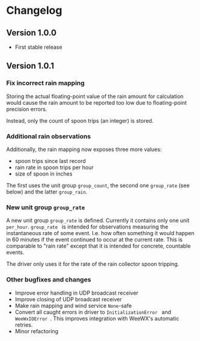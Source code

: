# Changelog

## Version 1.0.0

- First stable release

## Version 1.0.1

### Fix incorrect rain mapping

Storing the actual floating-point value of the rain amount for calculation would cause the rain amount to be reported too low due to floating-point precision errors.

Instead, only the count of spoon trips (an integer) is stored.

### Additional rain observations

Additionally, the rain mapping now exposes three more values:
 - spoon trips since last record
 - rain rate in spoon trips per hour
 - size of spoon in inches

The first uses the unit group `group_count`, the second one `group_rate` (see below) and the latter `group_rain`.

### New unit group `group_rate`

A new unit group `group_rate` is defined. Currently it contains only one unit `per_hour`.
`group_rate ` is intended for observations measuring the instantaneous rate of some event. I.e. how often something it would happen in 60 minutes if the event continued to occur at the current rate. This is comparable to "rain rate" except that it is intended for concrete, countable events.

The driver only uses it for the rate of the rain collector spoon tripping.

### Other bugfixes and changes

- Improve error handling in UDP broadcast receiver
- Improve closing of UDP broadcast receiver
- Make rain mapping and wind service `None`-safe
- Convert all caught errors in driver to `InitializationError ` and `WeeWxIOError `. This improves integration with WeeWX's automatic retries.
- Minor refactoring